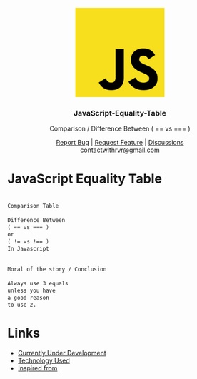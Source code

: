 <p align="center">
  <a href="https://JavaScript-Equality-Table-withrvr.vercel.app/" target="_blank">
    <img src="./public/logo.svg" alt="logo" width="200">
  </a>
</p>

<h3 align="center">JavaScript-Equality-Table</h3>

<div align="center">
  <p> Comparison / Difference Between ( == vs === ) </p>

<a href="https://github.com/withrvr/JavaScript-Equality-Table/issues/new?template=bug_report.md" target="_blank">Report Bug</a>
|
<a href="https://github.com/withrvr/JavaScript-Equality-Table/issues/new?template=feature_request.md" target="_blank">Request Feature</a>
|
<a href="https://github.com/withrvr/JavaScript-Equality-Table/discussions" target="_blank">Discussions</a>
<br>
<a href="mailto:contactwithrvr@gmail.com" target="_blank">contactwithrvr@gmail.com</a>

</div>

# JavaScript Equality Table

```

Comparison Table

Difference Between
( == vs === )
or
( != vs !== )
In Javascript

```

```

Moral of the story / Conclusion

Always use 3 equals
unless you have
a good reason
to use 2.

```

# Links

-   [Currently Under Development][final-result]
-   [Technology Used](./Developer_Guide.md#technology)
-   [Inspired from](https://github.com/dorey/JavaScript-Equality-Table)

<!--- ............ declaration of variables ............ -->

[final-result]: https://github.com/withrvr/JavaScript-Equality-Table
